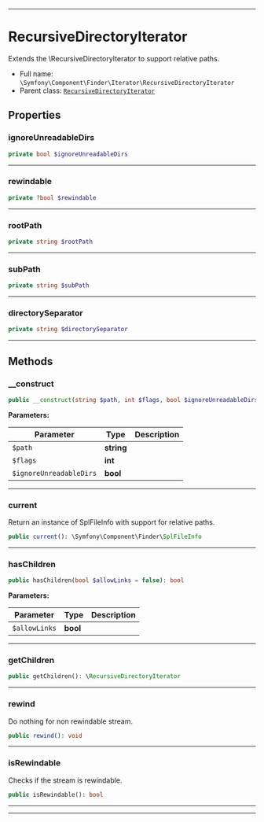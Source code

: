 ***

# RecursiveDirectoryIterator

Extends the \RecursiveDirectoryIterator to support relative paths.



* Full name: `\Symfony\Component\Finder\Iterator\RecursiveDirectoryIterator`
* Parent class: [`RecursiveDirectoryIterator`](../../../../RecursiveDirectoryIterator.md)



## Properties


### ignoreUnreadableDirs



```php
private bool $ignoreUnreadableDirs
```






***

### rewindable



```php
private ?bool $rewindable
```






***

### rootPath



```php
private string $rootPath
```






***

### subPath



```php
private string $subPath
```






***

### directorySeparator



```php
private string $directorySeparator
```






***

## Methods


### __construct



```php
public __construct(string $path, int $flags, bool $ignoreUnreadableDirs = false): mixed
```








**Parameters:**

| Parameter | Type | Description |
|-----------|------|-------------|
| `$path` | **string** |  |
| `$flags` | **int** |  |
| `$ignoreUnreadableDirs` | **bool** |  |




***

### current

Return an instance of SplFileInfo with support for relative paths.

```php
public current(): \Symfony\Component\Finder\SplFileInfo
```











***

### hasChildren



```php
public hasChildren(bool $allowLinks = false): bool
```








**Parameters:**

| Parameter | Type | Description |
|-----------|------|-------------|
| `$allowLinks` | **bool** |  |




***

### getChildren



```php
public getChildren(): \RecursiveDirectoryIterator
```











***

### rewind

Do nothing for non rewindable stream.

```php
public rewind(): void
```











***

### isRewindable

Checks if the stream is rewindable.

```php
public isRewindable(): bool
```











***


***

